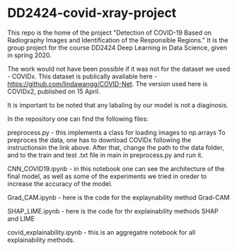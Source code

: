 # DD2424-covid-xray-project

This repo is the home of the project "Detection of COVID-19 Based on Radiography Images and Identification of the Responsible Regions." It is the group project for the course DD2424 Deep Learning in Data Science, given in spring 2020.

The work would not have been possible if it was not for the dataset we used - COVIDx. This dataset is publically avaliable here - https://github.com/lindawangg/COVID-Net. The version used here is COVIDx2, published on 15 April.

It is important to be noted that any labaling by our model is not a diaginosis.

In the repository one can find the following files:

preprocess.py - this implements a class for loading images to np.arrays
To preproces the data, one has to download COVIDx following the instructionsin the link above. After that, change the path to the data folder, and to the train and test .txt file in main in preprocess.py and run it.

CNN_COVID19.ipynb - in this notebook one can see the architecture of the final model, as well as some of the experiments we tried in oreder to increase the accuracy of the model.

Grad_CAM.ipynb - here is the code for the explaynability method Grad-CAM

SHAP_LIME.ipynb - here is the code for thr explainability methods SHAP and LIME

covid_explainability.ipynb - this is an aggregatre notebook for all explainability methods.

